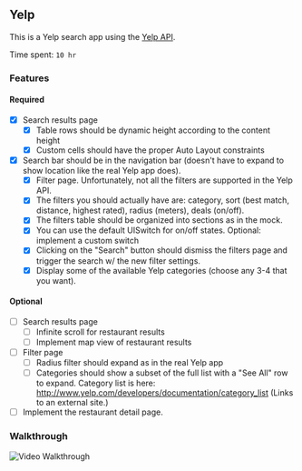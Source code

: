 ## Yelp

This is a Yelp search app using the [Yelp API](http://developer.rottentomatoes.com/docs/read/JSON).

Time spent: `10 hr`

### Features

#### Required

- [X] Search results page
   - [X] Table rows should be dynamic height according to the content height
   - [X] Custom cells should have the proper Auto Layout constraints
- [X] Search bar should be in the navigation bar (doesn't have to expand to show location like the real Yelp app does).
   - [X] Filter page. Unfortunately, not all the filters are supported in the Yelp API.
   - [X] The filters you should actually have are: category, sort (best match, distance, highest rated), radius (meters), deals (on/off).
   - [X] The filters table should be organized into sections as in the mock.
   - [X] You can use the default UISwitch for on/off states. Optional: implement a custom switch
   - [X] Clicking on the "Search" button should dismiss the filters page and trigger the search w/ the new filter settings.
   - [X] Display some of the available Yelp categories (choose any 3-4 that you want).

#### Optional

- [ ] Search results page
   - [ ] Infinite scroll for restaurant results
   - [ ] Implement map view of restaurant results
- [ ] Filter page
   - [ ] Radius filter should expand as in the real Yelp app
   - [ ] Categories should show a subset of the full list with a "See All" row to expand. Category list is here: http://www.yelp.com/developers/documentation/category_list (Links to an external site.)
- [ ] Implement the restaurant detail page.

### Walkthrough

![Video Walkthrough](...)




